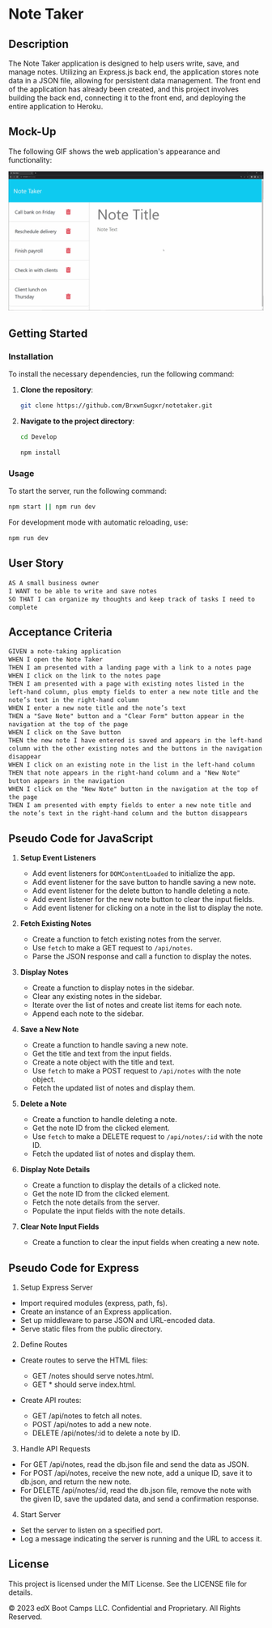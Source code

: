 # Note Taker

## Description

The Note Taker application is designed to help users write, save, and manage notes. Utilizing an Express.js back end, the application stores note data in a JSON file, allowing for persistent data management. The front end of the application has already been created, and this project involves building the back end, connecting it to the front end, and deploying the entire application to Heroku.

## Mock-Up

The following GIF shows the web application's appearance and functionality:

![Existing notes are listed in the left-hand column with empty fields on the right-hand side for the new note’s title and text.](./Assets/11-express.gif)

## Getting Started

### Installation

To install the necessary dependencies, run the following command:

1. **Clone the repository**:

   ```sh
   git clone https://github.com/BrxwnSugxr/notetaker.git
   ```

2. **Navigate to the project directory**:

   ```sh
   cd Develop
   ```

   ```sh
   npm install
   ```

### Usage

To start the server, run the following command:

```sh
npm start || npm run dev
```

For development mode with automatic reloading, use:

```sh
npm run dev
```

## User Story

```
AS A small business owner
I WANT to be able to write and save notes
SO THAT I can organize my thoughts and keep track of tasks I need to complete
```

## Acceptance Criteria

```
GIVEN a note-taking application
WHEN I open the Note Taker
THEN I am presented with a landing page with a link to a notes page
WHEN I click on the link to the notes page
THEN I am presented with a page with existing notes listed in the left-hand column, plus empty fields to enter a new note title and the note’s text in the right-hand column
WHEN I enter a new note title and the note’s text
THEN a "Save Note" button and a "Clear Form" button appear in the navigation at the top of the page
WHEN I click on the Save button
THEN the new note I have entered is saved and appears in the left-hand column with the other existing notes and the buttons in the navigation disappear
WHEN I click on an existing note in the list in the left-hand column
THEN that note appears in the right-hand column and a "New Note" button appears in the navigation
WHEN I click on the "New Note" button in the navigation at the top of the page
THEN I am presented with empty fields to enter a new note title and the note’s text in the right-hand column and the button disappears

```

## Pseudo Code for JavaScript

1. **Setup Event Listeners**

   - Add event listeners for `DOMContentLoaded` to initialize the app.
   - Add event listener for the save button to handle saving a new note.
   - Add event listener for the delete button to handle deleting a note.
   - Add event listener for the new note button to clear the input fields.
   - Add event listener for clicking on a note in the list to display the note.

2. **Fetch Existing Notes**

   - Create a function to fetch existing notes from the server.
   - Use `fetch` to make a GET request to `/api/notes`.
   - Parse the JSON response and call a function to display the notes.

3. **Display Notes**

   - Create a function to display notes in the sidebar.
   - Clear any existing notes in the sidebar.
   - Iterate over the list of notes and create list items for each note.
   - Append each note to the sidebar.

4. **Save a New Note**

   - Create a function to handle saving a new note.
   - Get the title and text from the input fields.
   - Create a note object with the title and text.
   - Use `fetch` to make a POST request to `/api/notes` with the note object.
   - Fetch the updated list of notes and display them.

5. **Delete a Note**

   - Create a function to handle deleting a note.
   - Get the note ID from the clicked element.
   - Use `fetch` to make a DELETE request to `/api/notes/:id` with the note ID.
   - Fetch the updated list of notes and display them.

6. **Display Note Details**

   - Create a function to display the details of a clicked note.
   - Get the note ID from the clicked element.
   - Fetch the note details from the server.
   - Populate the input fields with the note details.

7. **Clear Note Input Fields**
   - Create a function to clear the input fields when creating a new note.

## Pseudo Code for Express

1. Setup Express Server

- Import required modules (express, path, fs).
- Create an instance of an Express application.
- Set up middleware to parse JSON and URL-encoded data.
- Serve static files from the public directory.

2. Define Routes

- Create routes to serve the HTML files:

  - GET /notes should serve notes.html.
  - GET \* should serve index.html.

- Create API routes:
  - GET /api/notes to fetch all notes.
  - POST /api/notes to add a new note.
  - DELETE /api/notes/:id to delete a note by ID.

3. Handle API Requests

- For GET /api/notes, read the db.json file and send the data as JSON.
- For POST /api/notes, receive the new note, add a unique ID, save it to db.json, and return the new note.
- For DELETE /api/notes/:id, read the db.json file, remove the note with the given ID, save the updated data, and send a confirmation response.

4. Start Server

- Set the server to listen on a specified port.
- Log a message indicating the server is running and the URL to access it.


## License

This project is licensed under the MIT License. See the LICENSE file for details.

© 2023 edX Boot Camps LLC. Confidential and Proprietary. All Rights Reserved.
